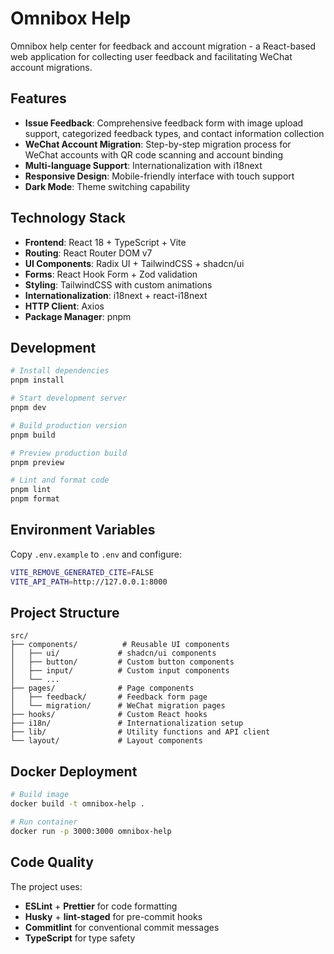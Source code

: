 # Omnibox Help

Omnibox help center for feedback and account migration - a React-based web application for collecting user feedback and facilitating WeChat account migrations.

## Features

- **Issue Feedback**: Comprehensive feedback form with image upload support, categorized feedback types, and contact information collection
- **WeChat Account Migration**: Step-by-step migration process for WeChat accounts with QR code scanning and account binding
- **Multi-language Support**: Internationalization with i18next
- **Responsive Design**: Mobile-friendly interface with touch support
- **Dark Mode**: Theme switching capability

## Technology Stack

- **Frontend**: React 18 + TypeScript + Vite
- **Routing**: React Router DOM v7
- **UI Components**: Radix UI + TailwindCSS + shadcn/ui
- **Forms**: React Hook Form + Zod validation  
- **Styling**: TailwindCSS with custom animations
- **Internationalization**: i18next + react-i18next
- **HTTP Client**: Axios
- **Package Manager**: pnpm

## Development

```bash
# Install dependencies
pnpm install

# Start development server
pnpm dev

# Build production version
pnpm build

# Preview production build
pnpm preview

# Lint and format code
pnpm lint
pnpm format
```

## Environment Variables

Copy `.env.example` to `.env` and configure:

```bash
VITE_REMOVE_GENERATED_CITE=FALSE
VITE_API_PATH=http://127.0.0.1:8000
```

## Project Structure

```
src/
├── components/          # Reusable UI components
│   ├── ui/             # shadcn/ui components
│   ├── button/         # Custom button components
│   ├── input/          # Custom input components
│   └── ...
├── pages/              # Page components
│   ├── feedback/       # Feedback form page
│   └── migration/      # WeChat migration pages
├── hooks/              # Custom React hooks
├── i18n/               # Internationalization setup
├── lib/                # Utility functions and API client
└── layout/             # Layout components
```

## Docker Deployment

```bash
# Build image
docker build -t omnibox-help .

# Run container
docker run -p 3000:3000 omnibox-help
```

## Code Quality

The project uses:
- **ESLint** + **Prettier** for code formatting
- **Husky** + **lint-staged** for pre-commit hooks
- **Commitlint** for conventional commit messages
- **TypeScript** for type safety
